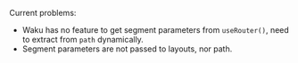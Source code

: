 Current problems:

- Waku has no feature to get segment parameters from `useRouter()`, need to extract from `path` dynamically.
- Segment parameters are not passed to layouts, nor path.
